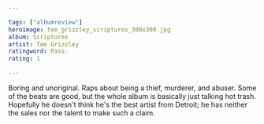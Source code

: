 ```yaml
---

tags: ["albumreview"]
heroimage: tee_grizzley_scriptures_300x300.jpg
album: Scriptures
artist: Tee Grizzley
ratingword: Pass.
rating: 1

---
```


Boring and unoriginal. Raps about being a thief, murderer, and abuser. Some of the beats are good, but the whole album is basically just talking hot trash. Hopefully he doesn't think he's the best artist from Detroit; he has neither the sales nor the talent to make such a claim.
